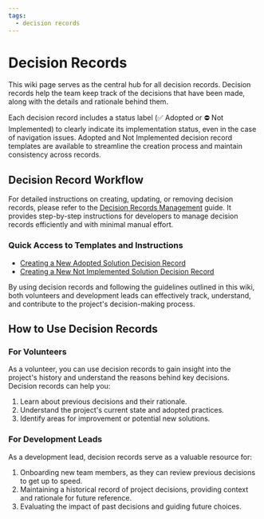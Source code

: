 ```yaml
---
tags:
  - decision records
---
```


# Decision Records

This wiki page serves as the central hub for all decision records. Decision records help the team keep track of the decisions that have been made, along with the details and rationale behind them.

Each decision record includes a status label (✅ Adopted or ⛔ Not Implemented) to clearly indicate its implementation status, even in the case of navigation issues. Adopted and Not Implemented decision record templates are available to streamline the creation process and maintain consistency across records.

## Decision Record Workflow

For detailed instructions on creating, updating, or removing decision records, please refer to the [Decision Records Management](decision-records-management.md) guide. It provides step-by-step instructions for developers to manage decision records efficiently and with minimal manual effort.

### Quick Access to Templates and Instructions

- [Creating a New Adopted Solution Decision Record](decision-records-management.md#adopted-solution)
- [Creating a New Not Implemented Solution Decision Record](decision-records-management.md#not-implemented-solution)

By using decision records and following the guidelines outlined in this wiki, both volunteers and development leads can effectively track, understand, and contribute to the project's decision-making process.

## How to Use Decision Records

### For Volunteers

As a volunteer, you can use decision records to gain insight into the project's history and understand the reasons behind key decisions. Decision records can help you:

1. Learn about previous decisions and their rationale.
2. Understand the project's current state and adopted practices.
3. Identify areas for improvement or potential new solutions.

### For Development Leads

As a development lead, decision records serve as a valuable resource for:

1. Onboarding new team members, as they can review previous decisions to get up to speed.
2. Maintaining a historical record of project decisions, providing context and rationale for future reference.
3. Evaluating the impact of past decisions and guiding future choices.
